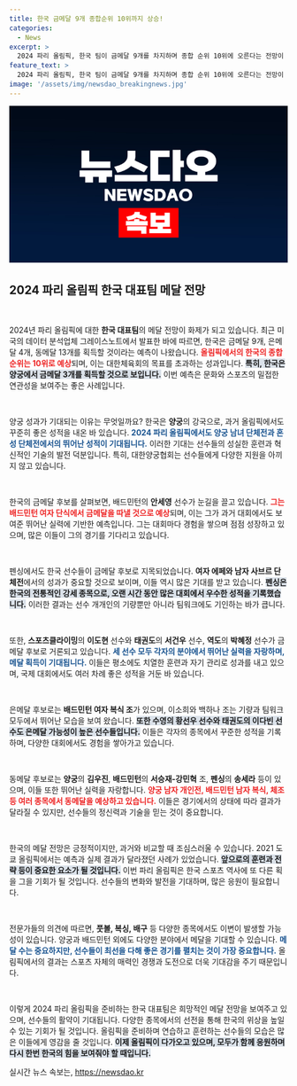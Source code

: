 ```yaml
---
title: 한국 금메달 9개 종합순위 10위까지 상승!
categories:
  - News
excerpt: >
  2024 파리 올림픽, 한국 팀이 금메달 9개를 차지하며 종합 순위 10위에 오른다는 전망이 화제! 양궁과 배드민턴 등에서 기대되는 금메달을 향한 선수들의 열정이 빛을 발할까?
feature_text: >
  2024 파리 올림픽, 한국 팀이 금메달 9개를 차지하며 종합 순위 10위에 오른다는 전망이 화제! 양궁과 배드민턴 등에서 기대되는 금메달을 향한 선수들의 열정이 빛을 발할까?
image: '/assets/img/newsdao_breakingnews.jpg'
---
```


<p><img src="/assets/img/newsdao_breakingnews.jpg" alt="firstkoreanews 속보" /></p>

<h2 data-ke-size="size26">2024 파리 올림픽 한국 대표팀 메달 전망</h2>

<p data-ke-size="size16">&nbsp;</p>

<p>2024년 파리 올림픽에 대한 <strong>한국 대표팀</strong>의 메달 전망이 화제가 되고 있습니다. 최근 미국의 데이터 분석업체 그레이스노트에서 발표한 바에 따르면, 한국은 금메달 9개, 은메달 4개, 동메달 13개를 획득할 것이라는 예측이 나왔습니다. <b><span style="color: #ee2323;">올림픽에서의 한국의 종합 순위는 10위로 예상</span></b>되며, 이는 대한체육회의 목표를 초과하는 성과입니다. <b><span style="background-color: #21538527;">특히, 한국은 양궁에서 금메달 3개를 획득할 것으로 보입니다.</span></b> 이번 예측은 문화와 스포츠의 밀접한 연관성을 보여주는 좋은 사례입니다. </p>

<p data-ke-size="size16">&nbsp;</p>

<p>양궁 성과가 기대되는 이유는 무엇일까요? 한국은 <strong>양궁</strong>의 강국으로, 과거 올림픽에서도 꾸준히 좋은 성적을 내온 바 있습니다. <b><span style="color: #1a5490;">2024 파리 올림픽에서도 양궁 남녀 단체전과 혼성 단체전에서의 뛰어난 성적이 기대됩니다.</span></b> 이러한 기대는 선수들의 성실한 훈련과 혁신적인 기술의 발전 덕분입니다. 특히, 대한양궁협회는 선수들에게 다양한 지원을 아끼지 않고 있습니다. </p>

<p data-ke-size="size16">&nbsp;</p>

<p>한국의 금메달 후보를 살펴보면, 배드민턴의 <strong>안세영</strong> 선수가 눈길을 끌고 있습니다. <b><span style="color: #ee2323;">그는 배드민턴 여자 단식에서 금메달을 따낼 것으로 예상</span></b>되며, 이는 그가 과거 대회에서도 보여준 뛰어난 실력에 기반한 예측입니다. 그는 대회마다 경험을 쌓으며 점점 성장하고 있으며, 많은 이들이 그의 경기를 기다리고 있습니다. </p>

<p data-ke-size="size16">&nbsp;</p>

<p>펜싱에서도 한국 선수들이 금메달 후보로 지목되었습니다. <strong>여자 에페와 남자 사브르 단체전</strong>에서의 성과가 중요할 것으로 보이며, 이들 역시 많은 기대를 받고 있습니다. <b><span style="background-color: #21538527;">펜싱은 한국의 전통적인 강세 종목으로, 오랜 시간 동안 많은 대회에서 우수한 성적을 기록했습니다.</span></b> 이러한 결과는 선수 개개인의 기량뿐만 아니라 팀워크에도 기인하는 바가 큽니다. </p>

<p data-ke-size="size16">&nbsp;</p>

<p>또한, <strong>스포츠클라이밍</strong>의 <strong>이도현</strong> 선수와 <strong>태권도</strong>의 <strong>서건우</strong> 선수, <strong>역도</strong>의 <strong>박혜정</strong> 선수가 금메달 후보로 거론되고 있습니다. <b><span style="color: #1a5490;">세 선수 모두 각자의 분야에서 뛰어난 실력을 자랑하며, 메달 획득이 기대됩니다.</span></b> 이들은 평소에도 치열한 훈련과 자기 관리로 성과를 내고 있으며, 국제 대회에서도 여러 차례 좋은 성적을 거둔 바 있습니다. </p>

<p data-ke-size="size16">&nbsp;</p>

<p>은메달 후보로는 <strong>배드민턴 여자 복식 조</strong>가 있으며, 이소희와 백하나 조는 기량과 팀워크 모두에서 뛰어난 모습을 보여 왔습니다. <b><span style="background-color: #21538527;">또한 수영의 황선우 선수와 태권도의 이다빈 선수도 은메달 가능성이 높은 선수들입니다.</span></b> 이들은 각자의 종목에서 꾸준한 성적을 기록하며, 다양한 대회에서도 경험을 쌓아가고 있습니다.</p>

<p data-ke-size="size16">&nbsp;</p>

<p>동메달 후보로는 <strong>양궁</strong>의 <strong>김우진</strong>, <strong>배드민턴</strong>의 <strong>서승재-강민혁</strong> 조, <strong>펜싱</strong>의 <strong>송세라</strong> 등이 있으며, 이들 또한 뛰어난 실력을 자랑합니다. <b><span style="color: #ee2323;">양궁 남자 개인전, 배드민턴 남자 복식, 체조 등 여러 종목에서 동메달을 예상하고 있습니다.</span></b> 이들은 경기에서의 상태에 따라 결과가 달라질 수 있지만, 선수들의 정신력과 기술을 믿는 것이 중요합니다.</p>

<p data-ke-size="size16">&nbsp;</p>

<p>한국의 메달 전망은 긍정적이지만, 과거와 비교할 때 조심스러울 수 있습니다. 2021 도쿄 올림픽에서는 예측과 실제 결과가 달라졌던 사례가 있었습니다. <b><span style="background-color: #21538527;">앞으로의 훈련과 전략 등이 중요한 요소가 될 것입니다.</span></b> 이번 파리 올림픽은 한국 스포츠 역사에 또 다른 획을 그을 기회가 될 것입니다. 선수들의 변화와 발전을 기대하며, 많은 응원이 필요합니다.</p>

<p data-ke-size="size16">&nbsp;</p>

<p>전문가들의 의견에 따르면, <strong>풋볼, 복싱, 배구</strong> 등 다양한 종목에서도 이변이 발생할 가능성이 있습니다. 양궁과 배드민턴 외에도 다양한 분야에서 메달을 기대할 수 있습니다. <b><span style="color: #1a5490;">메달 수는 중요하지만, 선수들이 최선을 다해 좋은 경기를 펼치는 것이 가장 중요합니다.</span></b> 올림픽에서의 결과는 스포츠 자체의 매력인 경쟁과 도전으로 더욱 기대감을 주기 때문입니다. </p>

<p data-ke-size="size16">&nbsp;</p>

<p>이렇게 2024 파리 올림픽을 준비하는 한국 대표팀은 희망적인 메달 전망을 보여주고 있으며, 선수들의 활약이 기대됩니다. 다양한 종목에서의 선전을 통해 한국의 위상을 높일 수 있는 기회가 될 것입니다. 올림픽을 준비하며 연습하고 훈련하는 선수들의 모습은 많은 이들에게 영감을 줄 것입니다. <b><span style="background-color: #21538527;">이제 올림픽이 다가오고 있으며, 모두가 함께 응원하며 다시 한번 한국의 힘을 보여줘야 할 때입니다.</span></b></p>
실시간 뉴스 속보는, <a href="https://newsdao.kr" rel="dofollow">https://newsdao.kr</a>


